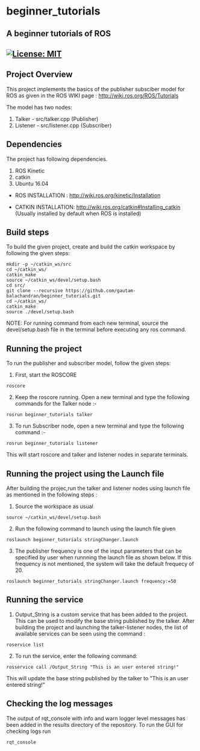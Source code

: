 # beginner_tutorials
A beginner tutorials of ROS
---
[![License: MIT](https://img.shields.io/badge/License-MIT-green.svg)](https://opensource.org/licenses/MIT)
---

## Project Overview

This project implements the basics of the publisher subsciber model for ROS as given in the ROS WIKI page : http://wiki.ros.org/ROS/Tutorials

The model has two nodes:
1. Talker - src/talker.cpp (Publisher)
2. Listener - src/listener.cpp (Subscriber)


## Dependencies
The project has following dependencies.

1. ROS Kinetic
2. catkin
3. Ubuntu 16.04 

- ROS INSTALLATION : http://wiki.ros.org/kinetic/Installation

- CATKIN INSTALLATION: http://wiki.ros.org/catkin#Installing_catkin (Usually installed by default when ROS is installed)

## Build steps
 To build the given project, create and build the catkin workspace by following the given steps:
```
mkdir -p ~/catkin_ws/src
cd ~/catkin_ws/
catkin_make
source ~/catkin_ws/devel/setup.bash
cd src/
git clone --recursive https://github.com/gautam-balachandran/beginner_tutorials.git
cd ~/catkin_ws/
catkin_make
source ./devel/setup.bash
```

NOTE: For running command from each new terminal, source the devel/setup.bash file in the terminal before executing any ros command.

## Running the project

To run the publisher and subscriber model, follow the given steps:

1. First, start the ROSCORE
```
roscore
```
2. Keep the roscore running. Open a new terminal and type the following commands for the Talker node :-
```
rosrun beginner_tutorials talker
```

3. To run Subscriber node, open a new terminal and type the following command :-
```
rosrun beginner_tutorials listener
```

This will start roscore and talker and listener nodes in separate terminals.

## Running the project using the Launch file
After building the projec,run the talker and listener nodes using launch file as mentioned in the following steps :

1. Source the workspace as usual
```
source ~/catkin_ws/devel/setup.bash
```
2. Run the following command to launch using the launch file given
```
roslaunch beginner_tutorials stringChanger.launch
```
3. The publisher frequency is one of the input parameters that can be specified by user when runnning the launch file as shown below. If this frequency is not mentioned, the system will take the default frequecy of 20.
```
roslaunch beginner_tutorials stringChanger.launch frequency:=50
```

## Running the service

1. Output_String is a custom service that has been added to the project. This can be used to modify the base string published by the talker. After building the project and launching the talker-listener nodes, the list of available services can be seen using the command :
```
roservice list
```
2. To run the service, enter the following command:
```
rosservice call /Output_String "This is an user entered string!"
```
This will update the base string published by the talker to "This is an user entered string!"


## Checking the log messages
The output of rqt_console with info and warn logger level messages has been added in the results directory of the repository. To run the GUI for checking logs run
```
rqt_console
```
